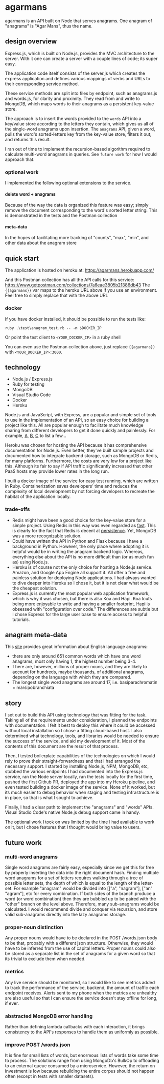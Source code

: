 # agarmans #

agarmans is an API built on Node that serves anagrams. One anagram of "anagrams" is "Agar Mans", thus the name.

## design overview ##

Express.js, which is built on Node.js, provides the MVC architecture to the server. With it one can create a server with a couple lines of code; its super easy.

The application code itself consists of the server.js which creates the express application and defines various mappings of verbs and URLs to their corresponding service method.

These service methods are split into files by endpoint, such as anagrams.js and words.js, for clarity and proximity. They read from and write to MongoDB, which maps words to their anagrams as a persistent key-value store.

The approach is to insert the words provided to the `words` API into a key/value store according to the letters they contain, which gives us all of the single-word anagrams upon insertion. The `anagrams` API, given a word, pulls the word's sorted-letters key from the key-value store, filters it out, and returns this result.

I ran out of time to implement the recursion-based algorithm required to calculate multi-word anagrams in queries. See `future work` for how I would approach that.

### optional work ###

I implemented the following optional extensions to the service.

#### delete word + anagrams ####

Because of the way the data is organized this feature was easy; simply remove the document corresponding to the word's sorted letter string. This is demonstrated in the tests and the Postman collection

#### meta-data ####

In the hopes of facilitating more tracking of "counts", "max", "min", and other data about the anagram store

## quick start ##

The application is hosted on heroku at: https://agarmans.herokuapp.com/

And this Postman collection has all the API calls for this service: https://www.getpostman.com/collections/7a6eae3805b21386db43
The `{{agarmans}}` var maps to the heroku URL above if you use an environment. Feel free to simply replace that with the above URL

### docker ###
If you have docker installed, it should be possible to run the tests like:
```
ruby .\test\anagram_test.rb -- -n $DOCKER_IP
```
Or point the test client to `<YOUR_DOCKER_IP>` in a ruby shell

You can even use the Postman collection above, just replace `{{agarmans}}` with `<YOUR_DOCKER_IP>:3000`.

## technology ##
  
- Node.js / Express.js
- Ruby for testing
- MongoDB
- Visual Studio Code
- Docker
- Heroku

Node.js and JavaScript, with Express, are a popular and simple set of tools to use in the implementation of an API, so an easy choice for building a project like this. All are popular enough to facilitate much knowledge sharing from different developers to get it done quickly and painlessly. For example, [A](http://coenraets.org/blog/2012/10/creating-a-rest-api-using-node-js-express-and-mongodb/), [B](https://medium.freecodecamp.com/building-a-simple-node-js-api-in-under-30-minutes-a07ea9e390d2), [C](https://closebrace.com/tutorials/2017-03-02/the-dead-simple-step-by-step-guide-for-front-end-developers-to-getting-up-and-running-with-nodejs-express-and-mongodb) to list a few...

Heroku was chosen for hosting the API because it has comprehensive documentation for Node.js. Even better, they've built sample projects and documented how to integrate backend storage, such as MongoDB or Redis, for many platforms. Furthermore, the costs are very low for a project like this. Although its fair to say if API traffic significantly increased that other PaaS hosts may provide lower rates in the long run.

I built a docker image of the service for easy test running, which are written in Ruby. Containerization saves developers' time and reduces the complexity of local development by not forcing developers to recreate the habitat of the application locally.

### trade-offs ###

- Redis might have been a good choice for the key-value store for a simple project. Using Redis in this way was even regarded as [fast](https://www.terlici.com/2015/06/15/redis-node-express.html "smart"). This is clearly for the fact that Redis is decent at [persistence](https://redis.io/topics/persistence "persistence"). Yet, MongoDB was a more recognizable solution.
- Could have written the API in Python and Flask because I have a background in Python. However, the only place where adopting it is helpful would be in writing the anagram backend logic. Whereas, everything else about the API is no more difficult than (or as much fun as) using Node.js.
- Heroku is of course not the only choice for hosting a Node.js service. Amazon, and Google App Engine all support it. All offer a free and painless solution for deploying Node applications. I had always wanted to dive deeper into Heroku so I chose it, but it is not clear what would be the cheapest solution.
- Express.js is currently the most popular web application framework, which is why it was chosen, but there is also Koa and Hapi. Koa touts being more enjoyable to write and having a smaller footprint. Hapi is obsessed with "configuration over code." The differences are subtle but I chose Express for the large user base to ensure access to helpful tutorials.

## anagram meta-data ##

This [site](http://www.manythings.org/anagrams/) provides great information about English language anagrams:  
- there are only around 651 common words which have one word anagrams, most only having 1, the highest number being 3-4.  
- There are, however, millions of proper nouns, and they are likely to account for hundreds, maybe thousands, of additional anagrams, depending on the language with which they are compared.  
- The longest single word anagrams are around 17, i.e. basiparachromatin = marsipobranchiata

## story ##

I set out to build this API using technology that was fitting for the task. Taking all of the requirements under consideration, I planned the endpoints with documentation. I felt it best to deploy this where it could be accessed without local installation so I chose a fitting cloud-based host. I also determined what technology, tools, and libraries would be needed to ensure the success of the service, and aid my development of it. Most of the contents of this document are the result of that process.

Then, I tested boilerplate capabilities of the technologies on which I would rely to prove their straight-forwardness and that I had arranged the necessary support. I started by installing Node.js, NPM, MongoDB, etc, stubbed the various endpoints I had documented into the Express.js service, ran the Node server locally, ran the tests locally for the first time, pushed the first Github PR, deployed the app into my Heroku pipeline, and even tested building a docker image of the service. None of it worked, but its much easier to debug behavior when staging and testing infrastructure is in place, so that is what I sought to achieve.

Finally, I had a clear path to implement the "anagrams" and "words" APIs. Visual Studio Code's native Node.js debug support came in handy.

The optional work I took on was limited by the time I had available to work on it, but I chose features that I thought would bring value to users.

## future work ##

### multi-word anagrams ###
Single word anagrams are fairly easy, especially since we get this for free by properly inserting the data into the right document hash. Finding multiple word anagrams for a set of letters requires walking through a tree of possible letter sets, the depth of which is equal to the length of the letter-set. For example "anagram" would be divided into [["a", "nagram"], ["an" "agram"], etc for every combination. If both sides of the branch produce a word (or word combination) then they are bubbled up to be paired with the "other" branch on the level above. Therefore, many sub-anagrams would be calculated. I would recommend divide and conquer via recursion, and store valid sub-anagrams directly into the lazy anagrams storage.

### proper-noun distinction ###
Any proper nouns would have to be declared in the POST /words.json body to be that, probably with a different json structure. Otherwise, they would have to be inferred from the use of capital letters. Proper nouns could also be stored as a separate list in the set of anagrams for a given word so that its trivial to exclude them when needed.

### metrics ###
Any live service should be monitored, so I would like to see metrics added to track the performance of the service, backend, the amount of traffic each endpoint receives. Alerts sent to my phone when the metrics are unhealthy are also useful so that I can ensure the service doesn't stay offline for long, if ever.

### abstracted MongoDB error handling ###
Rather than defining lambda callbacks with each interaction, it brings consistency to the API's responses to handle them as uniformly as possible. 

### improve POST /words.json ###
It is fine for small lists of words, but enormous lists of words take some time to process. The solutions range from using MongoDb's BulkOp to offloading to an external queue consumed by a microservice. However, the return on investment is low because rebuilding the entire corpus should not happen often (except in tests with smaller datasets).
